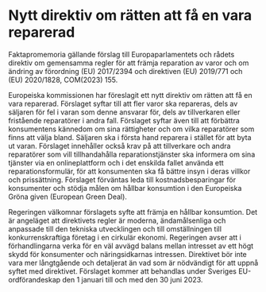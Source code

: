 # Nytt direktiv om rätten att få en vara reparerad

Faktapromemoria gällande förslag till Europaparlamentets och rådets direktiv om gemensamma regler för att främja reparation av varor och om ändring av förordning (EU) 2017/2394 och direktiven (EU) 2019/771 och (EU) 2020/1828, COM(2023\) 155\.

Europeiska kommissionen har föreslagit ett nytt direktiv om rätten att få en vara reparerad. Förslaget syftar till att fler varor ska repareras, dels av säljaren för fel i varan som denne ansvarar för, dels av tillverkaren eller fristående reparatörer i andra fall. Förslaget syftar även till att förbättra konsumentens kännedom om sina rättigheter och om vilka reparatörer som finns att välja bland. Säljaren ska i första hand reparera i stället för att byta ut varan. Förslaget innehåller också krav på att tillverkare och andra reparatörer som vill tillhandahålla reparationstjänster ska informera om sina tjänster via en onlineplattform och i det enskilda fallet använda ett reparationsformulär, för att konsumenten ska få bättre insyn i deras villkor och prissättning. Förslaget förväntas leda till kostnadsbesparingar för konsumenter och stödja målen om hållbar konsumtion i den Europeiska Gröna given (European Green Deal).

Regeringen välkomnar förslagets syfte att främja en hållbar konsumtion. Det är angeläget att direktivets regler är moderna, ändamålsenliga och anpassade till den tekniska utvecklingen och till omställningen till konkurrenskraftiga företag i en cirkulär ekonomi. Regeringen avser att i förhandlingarna verka för en väl avvägd balans mellan intresset av ett högt skydd för konsumenter och näringsidkarnas intressen. Direktivet bör inte vara mer långtgående och detaljerat än vad som är nödvändigt för att uppnå syftet med direktivet. Förslaget kommer att behandlas under Sveriges EU\-ordförandeskap den 1 januari till och med den 30 juni 2023\.
